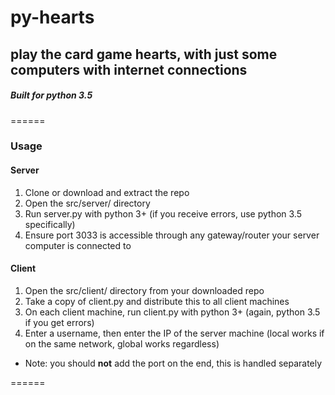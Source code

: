 # py-hearts
## play the card game hearts, with just some computers with internet connections
##### Built for python 3.5
======
### Usage
#### Server
1. Clone or download and extract the repo
2. Open the src/server/ directory
3. Run server.py with python 3+ (if you receive errors, use python 3.5 specifically)
4. Ensure port 3033 is accessible through any gateway/router your server computer is connected to

#### Client
1. Open the src/client/ directory from your downloaded repo
2. Take a copy of client.py and distribute this to all client machines
3. On each client machine, run client.py with python 3+ (again, python 3.5 if you get errors)
4. Enter a username, then enter the IP of the server machine (local works if on the same network, global works regardless)
 - Note: you should **not** add the port on the end, this is handled separately

======
